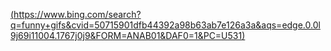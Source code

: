 [(https://www.bing.com/search?q=funny+gifs&cvid=50715901dfb44392a98b63ab7e126a3a&aqs=edge.0.0l9j69i11004.1767j0j9&FORM=ANAB01&DAF0=1&PC=U531)](https://media.giphy.com/media/Xf0uGAvi2UxxZ3HKae/giphy.gif)


